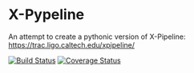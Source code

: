 # X-Pypeline
An attempt to create a pythonic version of X-Pipeline: https://trac.ligo.caltech.edu/xpipeline/


[![Build Status](https://travis-ci.org/X-Pypeline/X-Pypeline.svg?branch=develop)](https://travis-ci.org/X-Pypeline/X-Pypeline)
[![Coverage Status](https://coveralls.io/repos/github/X-Pypeline/X-Pypeline/badge.svg?branch=develop)](https://coveralls.io/github/X-Pypeline/X-Pypeline?branch=develop)
